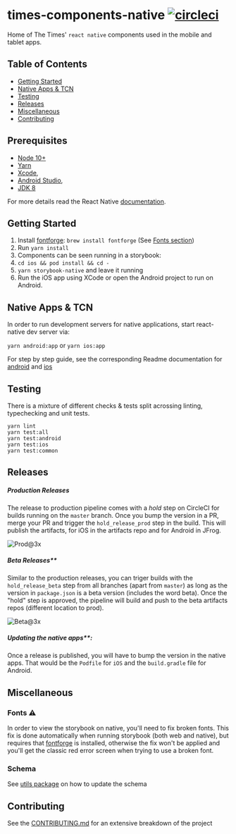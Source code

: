 # times-components-native [![circleci][circleci-image]][circleci-url]

Home of The Times' `react native` components used in the mobile and tablet apps.

## Table of Contents

- [Getting Started](#getting-started)
- [Native Apps & TCN](#native-apps--tcn)
- [Testing](#testing)
- [Releases](#releases)
- [Miscellaneous](#miscellaneous)
- [Contributing](#contributing)

## Prerequisites

- [Node 10+](https://nodejs.org/)
- [Yarn](https://yarnpkg.com/)
- [Xcode](https://developer.apple.com/xcode),
- [Android Studio](https://developer.android.com/studio/index.html),
- [JDK 8](http://www.oracle.com/technetwork/java/javase/downloads/java-archive-javase8-2177648.html)

For more details read the React Native [documentation](https://reactnative.dev/docs/environment-setup).

## Getting Started

1. Install [fontforge](http://fontforge.github.io/en-US/): `brew install fontforge` (See [Fonts section](#fonts))
2. Run `yarn install`
3. Components can be seen running in a storybook:
4. `cd ios && pod install && cd -`
5. `yarn storybook-native` and leave it running
6. Run the iOS app using XCode or open the Android project to run on Android.

## Native Apps & TCN

In order to run development servers for native applications, start react-native dev
server via:

`yarn android:app` or `yarn ios:app`

For step by step guide, see the corresponding Readme documentation for [android](./android-app/README.md) and [ios](./ios-app/README.md)

## Testing

There is a mixture of different checks & tests split acrossing linting, typechecking and unit tests.

```
yarn lint
yarn test:all
yarn test:android
yarn test:ios
yarn test:common
```

## Releases

##### Production Releases

The release to production pipeline comes with a _hold_ step on CircleCI for builds running on the `master` branch. Once you bump the version in a PR, merge your PR and trigger the `hold_release_prod` step in the build. This will publish the artifacts, for iOS in the artifacts repo and for Android in JFrog.

![Prod@3x](https://user-images.githubusercontent.com/6333409/88397111-64af2600-cdbb-11ea-8f7f-bbcc17d45200.png)

##### Beta Releases\*\*

Similar to the production releases, you can triger builds with the `hold_release_beta` step from all branches (apart from `master`) as long as the version in `package.json` is a beta version (includes the word beta). Once the "hold" step is approved, the pipeline will build and push to the beta artifacts repos (different location to prod).

![Beta@3x](https://user-images.githubusercontent.com/6333409/88397120-67aa1680-cdbb-11ea-871d-ca454c0fb691.png)

##### Updating the native apps\*\*:

Once a release is published, you will have to bump the version in the native apps. That would be the `Podfile` for `iOS` and the `build.gradle` file for Android.

## Miscellaneous

### Fonts ⚠️

In order to view the storybook on native, you'll need to fix broken fonts. This
fix is done automatically when running storybook (both web and native), but
requires that [fontforge](http://fontforge.github.io/en-US/) is installed,
otherwise the fix won't be applied and you'll get the classic red error screen
when trying to use a broken font.

### Schema

See [utils package](packages/utils/README.md) on how to update the schema

## Contributing

See the [CONTRIBUTING.md](.github/CONTRIBUTING.md) for an extensive breakdown of
the project

[circleci-image]: https://circleci.com/gh/newsuk/times-components-native.svg?style=svg&circle-token=80d0af899358a9d50ea9c157366f319a809d88ae
[circleci-url]: https://circleci.com/gh/newsuk/times-components-native
